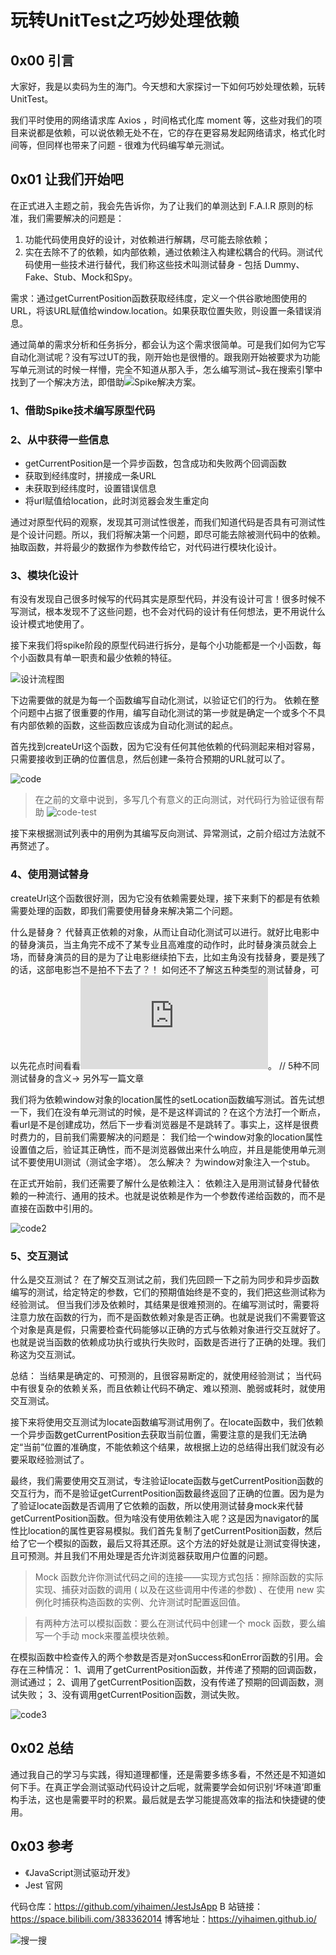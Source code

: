 # 玩转UnitTest之巧妙处理依赖


## 0x00 引言
大家好，我是以卖码为生的海门。今天想和大家探讨一下如何巧妙处理依赖，玩转 UnitTest。

我们平时使用的网络请求库 Axios ，时间格式化库 moment 等，这些对我们的项目来说都是依赖，可以说依赖无处不在，它的存在更容易发起网络请求，格式化时间等，但同样也带来了问题 - 很难为代码编写单元测试。

## 0x01 让我们开始吧
在正式进入主题之前，我会先告诉你，为了让我们的单测达到 F.A.I.R 原则的标准，我们需要解决的问题是：
1. 功能代码使用良好的设计，对依赖进行解耦，尽可能去除依赖；
2. 实在去除不了的依赖，如内部依赖，通过依赖注入构建松耦合的代码。测试代码使用一些技术进行替代，我们称这些技术叫测试替身 - 包括 Dummy、Fake、Stub、Mock和Spy。

需求：通过getCurrentPosition函数获取经纬度，定义一个供谷歌地图使用的URL，将该URL赋值给window.location。如果获取位置失败，则设置一条错误消息。

通过简单的需求分析和任务拆分，都会认为这个需求很简单。可是我们如何为它写自动化测试呢？没有写过UT的我，刚开始也是很懵的。跟我刚开始被要求为功能写单元测试的时候一样懵，完全不知道从那入手，怎么编写测试~我在搜索引擎中找到了一个解决方法，即借助![Spike解决方案](https://blog.ming.ws/posts/read/10x-develop-technique/technical-spkie/#post)。

### 1、借助Spike技术编写原型代码

### 2、从中获得一些信息
* getCurrentPosition是一个异步函数，包含成功和失败两个回调函数
* 获取到经纬度时，拼接成一条URL
* 未获取到经纬度时，设置错误信息
* 将url赋值给location，此时浏览器会发生重定向

通过对原型代码的观察，发现其可测试性很差，而我们知道代码是否具有可测试性是个设计问题。所以，我们将解决第一个问题，即尽可能去除被测代码中的依赖。抽取函数，并将最少的数据作为参数传给它，对代码进行模块化设计。

### 3、模块化设计
有没有发现自己很多时候写的代码其实是原型代码，并没有设计可言！很多时候不写测试，根本发现不了这些问题，也不会对代码的设计有任何想法，更不用说什么设计模式地使用了。

接下来我们将spike阶段的原型代码进行拆分，是每个小功能都是一个小函数，每个小函数具有单一职责和最少依赖的特征。

![设计流程图]()

下边需要做的就是为每一个函数编写自动化测试，以验证它们的行为。
依赖在整个问题中占据了很重要的作用，编写自动化测试的第一步就是确定一个或多个不具有内部依赖的函数，这些函数应该成为自动化测试的起点。

首先找到createUrl这个函数，因为它没有任何其他依赖的代码测起来相对容易，只需要接收到正确的位置信息，然后创建一条符合预期的URL就可以了。

![code]()

> 在之前的文章中说到，多写几个有意义的正向测试，对代码行为验证很有帮助
![code-test]()

接下来根据测试列表中的用例为其编写反向测试、异常测试，之前介绍过方法就不再赘述了。

### 4、使用测试替身
createUrl这个函数很好测，因为它没有依赖需要处理，接下来剩下的都是有依赖需要处理的函数，即我们需要使用替身来解决第二个问题。

什么是替身？
代替真正依赖的对象，从而让自动化测试可以进行。就好比电影中的替身演员，当主角完不成不了某专业且高难度的动作时，此时替身演员就会上场，而替身演员的目的是为了让电影继续拍下去，比如主角没有找替身，要是残了的话，这部电影岂不是拍不下去了？！
如何还不了解这五种类型的测试替身，可以先花点时间看看![这篇文章](https://martinfowler.com/articles/mocksArentStubs.html)。
// 5种不同测试替身的含义-> 另外写一篇文章

我们将为依赖window对象的location属性的setLocation函数编写测试。首先试想一下，我们在没有单元测试的时候，是不是这样调试的？在这个方法打一个断点，看url是不是创建成功，然后下一步看浏览器是不是跳转了。事实上，这样是很费时费力的，目前我们需要解决的问题是：
我们给一个window对象的location属性设置值之后，验证其正确性，而不是浏览器做出来什么响应，并且是能使用单元测试不要使用UI测试（测试金字塔）。
怎么解决？
为window对象注入一个stub。

在正式开始前，我们还需要了解什么是依赖注入：
依赖注入是用测试替身代替依赖的一种流行、通用的技术。也就是说依赖是作为一个参数传递给函数的，而不是直接在函数中引用的。

![code2]()

### 5、交互测试
什么是交互测试？
在了解交互测试之前，我们先回顾一下之前为同步和异步函数编写的测试，给定特定的参数，它们的预期值始终是不变的，我们把这些测试称为经验测试。
但当我们涉及依赖时，其结果是很难预测的。在编写测试时，需要将注意力放在函数的行为，而不是函数依赖对象是否正确。也就是说我们不需要管这个对象是真是假，只需要检查代码能够以正确的方式与依赖对象进行交互就好了。也就是说当函数的依赖成功执行或执行失败时，函数是否进行了正确的处理。我们称这为交互测试。

总结：
当结果是确定的、可预测的，且很容易断定的，就使用经验测试；
当代码中有很复杂的依赖关系，而且依赖让代码不确定、难以预测、脆弱或耗时，就使用交互测试。

接下来将使用交互测试为locate函数编写测试用例了。在locate函数中，我们依赖一个异步函数getCurrentPosition去获取当前位置，需要注意的是我们无法确定“当前”位置的准确度，不能依赖这个结果，故根据上边的总结得出我们就没有必要采取经验测试了。

最终，我们需要使用交互测试，专注验证locate函数与getCurrentPosition函数的交互行为，而不是验证getCurrentPosition函数最终返回了正确的位置。因为是为了验证locate函数是否调用了它依赖的函数，所以使用测试替身mock来代替getCurrentPosition函数。但为啥没有使用依赖注入呢？这是因为navigator的属性比location的属性更容易模拟。我们首先复制了getCurrentPosition函数，然后给了它一个模拟的函数，最后又将其还原。这个方法的好处就是让测试变得快速，且可预测。并且我们不用处理是否允许浏览器获取用户位置的问题。

> Mock 函数允许你测试代码之间的连接——实现方式包括：擦除函数的实际实现、捕获对函数的调用 ( 以及在这些调用中传递的参数) 、在使用 new 实例化时捕获构造函数的实例、允许测试时配置返回值。

> 有两种方法可以模拟函数：要么在测试代码中创建一个 mock 函数，要么编写一个手动 mock来覆盖模块依赖。

在模拟函数中检查传入的两个参数是否是对onSuccess和onError函数的引用。会存在三种情况：
1、调用了getCurrentPosition函数，并传递了预期的回调函数，测试通过；
2、调用了getCurrentPosition函数，没有传递了预期的回调函数，测试失败；
3、没有调用getCurrentPosition函数，测试失败。

![code3]()

## 0x02 总结
通过我自己的学习与实践，得知道理都懂，还是需要多练多看，不然还是不知道如何下手。在真正学会测试驱动代码设计之后呢，就需要学会如何识别‘坏味道’即重构手法，这也是需要平时的积累。最后就是去学习能提高效率的指法和快捷键的使用。

## 0x03 参考
* 《JavaScript测试驱动开发》
* Jest 官网

代码仓库：https://github.com/yihaimen/JestJsApp
B 站链接：https://space.bilibili.com/383362014
博客地址：https://yihaimen.github.io/

![搜一搜](https://s1.ax1x.com/2020/06/08/tWbbz8.png)
